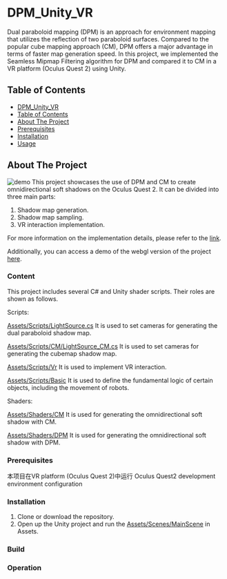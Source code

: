 # DPM_Unity_VR

Dual paraboloid mapping (DPM) is an approach for environment mapping that utilizes the reflection of two paraboloid surfaces. Compared to the popular cube mapping approach (CM), DPM offers a major advantage in terms of faster map generation speed. In this project, we implemented the Seamless Mipmap Filtering algorithm for DPM and compared it to CM in a VR platform (Oculus Quest 2) using Unity.

## Table of Contents

  - [DPM_Unity_VR](#DPM_Unity_VR)
  - [Table of Contents](#table-of-contents)
  - [About The Project](#about-the-project)
  - [Prerequisites](#prerequisites)
  - [Installation](#installation)
  - [Usage](#usage)


## About The Project

![demo](https://github.com/HeyMyFriends/DPM_Untiy_VR/blob/main/Demo.png)
This project showcases the use of DPM and CM to create omnidirectional soft shadows on the Oculus Quest 2.
It can be divided into three main parts:
1. Shadow map generation.
2. Shadow map sampling.
3. VR interaction implementation.

For more information on the implementation details, please refer to the [link](https://spiny-globe-90c.notion.site/DPM-Unity-dc2329df3d8943ac9b64de44bd2b3640). 

Additionally, you can access a demo of the webgl version of the project [here](https://heymyfriends.github.io/DPM/).

### Content
This project includes several C# and Unity shader scripts. Their roles are shown as follows.

Scripts:


[Assets/Scripts/LightSource.cs](https://github.com/HeyMyFriends/DPM_Untiy_VR/blob/main/Assets/Scripts/LightSource.cs)
It is used to set cameras for generating the dual paraboloid shadow map.


[Assets/Scripts/CM/LightSource_CM.cs](https://github.com/HeyMyFriends/DPM_Untiy_VR/blob/main/Assets/Scripts/CM/LightSource_CM.cs)
It is used to set cameras for generating the cubemap shadow map.


[Assets/Scripts/Vr](https://github.com/HeyMyFriends/DPM_Untiy_VR/tree/main/Assets/Scripts/Vr)
It is used to implement VR interaction.


[Assets/Scripts/Basic](https://github.com/HeyMyFriends/DPM_Untiy_VR/tree/main/Assets/Scripts/Basic)
It is used to define the fundamental logic of certain objects, including the movement of robots.

Shaders:


[Assets/Shaders/CM](https://github.com/HeyMyFriends/DPM_Untiy_VR/tree/main/Assets/Shaders/CM)
It is used for generating the omnidirectional soft shadow with CM.


[Assets/Shaders/DPM](https://github.com/HeyMyFriends/DPM_Untiy_VR/tree/main/Assets/Shaders/DPM)
It is used for generating the omnidirectional soft shadow with DPM.


### Prerequisites
本项目在VR platform (Oculus Quest 2)中运行
Oculus Quest2 development environment configuration

### Installation
1. Clone or download the repository.
2. Open up the Unity project and run the [Assets/Scenes/MainScene](https://github.com/HeyMyFriends/DPM_Untiy_VR/blob/main/Assets/Scenes/MainScene.unity) in Assets.

### Build

### Operation


